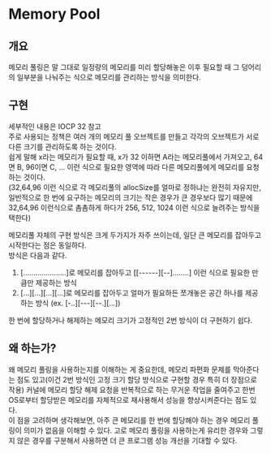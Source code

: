 # Memory Pool
## 개요
메모리 풀링은 말 그대로 일정량의 메모리를 미리 할당해놓은 이후 필요할 때 그 덩어리의 일부분을 나눠주는 식으로 메모리를 관리하는 방식을 의미한다.  

## 구현
세부적인 내용은 IOCP 32 참고  
주로 사용되는 정책은 여러 개의 메모리 풀 오브젝트를 만들고 각각의 오브젝트가 서로 다른 크기를 관리하도록 하는 것이다.  
쉽게 말해 x라는 메모리가 필요할 때, x가 32 이하면 A라는 메모리풀에서 가져오고, 64면 B, 96이면 C, ... 이런 식으로 필요한 영역에 따라 다른 메모리풀에게 메모리를 요청하는 것이다.  
(32,64,96 이런 식으로 각 메모리풀의 allocSize를 얼마로 정하냐는 완전히 자유지만, 일반적으로 한 번에 요구하는 메모리의 크기는 작은 경우가 큰 경우보다 많기 때문에 32,64,96 이런식으로 촘촘하게 하다가 256, 512, 1024 이런 식으로 늘려주는 방식을 택한다)  

메모리풀 자체의 구현 방식은 크게 두가지가 자주 쓰이는데, 일단 큰 메모리를 잡아두고 시작한다는 점은 동일하다.  
방식은 다음과 같다.  
1) [.....................]로 메모리를 잡아두고 [[------][--]........] 이런 식으로 필요한 만큼만 제공하는 방식
2) [...][...][...][...]로 메모리를 잡아두고 얼마가 필요하든 쪼개놓은 공간 하나를 제공하는 방식 (ex. [-..][---][--.][...])

한 번에 할당하거나 해제하는 메모리 크기가 고정적인 2번 방식이 더 구현하기 쉽다.  

## 왜 하는가?
왜 메모리 풀링을 사용하는지를 이해하는 게 중요한데, 메모리 파편화 문제를 막아준다는 점도 있고(이건 2번 방식인 고정 크기 할당 방식으로 구현할 경우 특히 더 장점으로 작용) 커널에 메모리 할당 해제 요청을 반복적으로 하는 무거운 작업을 줄여주고 한번 OS로부터 할당받은 메모리를 자체적으로 재사용해서 성능을 향상시켜준다는 점도 있다.  
이 점을 고려하며 생각해보면, 아주 큰 메모리를 한 번에 할당해야 하는 경우 메모리 풀링이 의미가 없음을 이해할 수 있다. 고로 메모리 풀링을 사용하는게 유리한 경우와 그렇지 않은 경우를 구분해서 사용하면 더 큰 프로그램 성능 개선을 기대할 수 있다.  
